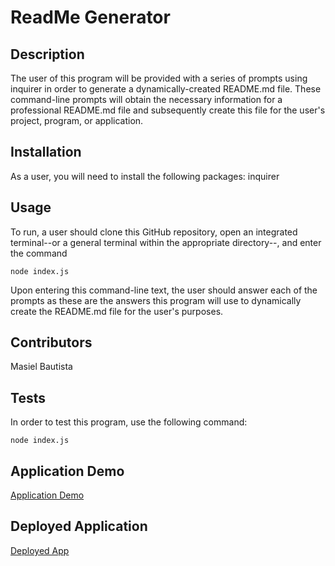 # ReadMe Generator

## Description
The user of this program will be provided with a series of prompts using inquirer in order to generate a dynamically-created README.md file. These command-line prompts will obtain the necessary information for a professional README.md file and subsequently create this file for the user's project, program, or application.

## Installation
As a user, you will need to install the following packages: inquirer

## Usage
To run, a user should clone this GitHub repository, open an integrated terminal--or a general terminal within the appropriate directory--, and enter the command

<code>node index.js</code>

Upon entering this command-line text, the user should answer each of the prompts as these are the answers this program will use to dynamically create the README.md file for the user's purposes.

## Contributors
Masiel Bautista

## Tests
In order to test this program, use the following command:

<code>node index.js</code>

## Application Demo
[Application Demo](readme.gif)

## Deployed Application
[Deployed App](https://masielb.github.io/readme-generator/)

